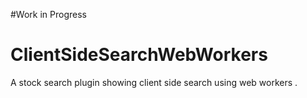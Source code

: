 #Work in Progress
# ClientSideSearchWebWorkers
A stock search plugin showing client side search using web workers .
